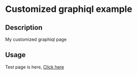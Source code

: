# Customized graphiql example

## Description

My customized graphiql page

## Usage
Test page is here, [Click here](https://sajonoso.github.io/mi-graphql)
